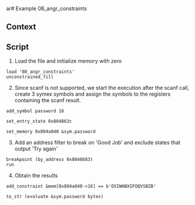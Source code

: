 ar# Example 08_angr_constraints
## Context

## Script

1. Load the file and initialize memory with zero
```
load '08_angr_constraints'
unconstrained_fill
```
2. Since scanf is not supported, we start the execution after the scanf call, create 3 symex symbols and assign the symbols to the registers containing the scanf result.
```
add_symbol password 16

set_entry_state 0x804863c

set_memory 0x804a040 &sym.password

```
3. Add an address filter to break on 'Good Job' and exclude states that output 'Try again'
```
breakpoint (by_address 0x8048683)
run
```

4. Obtain the results
```
add_constraint &mem[0x804a040->16] == b'OSIWHBXIFOQVSBZB'

to_str (evaluate &sym.password bytes)

```